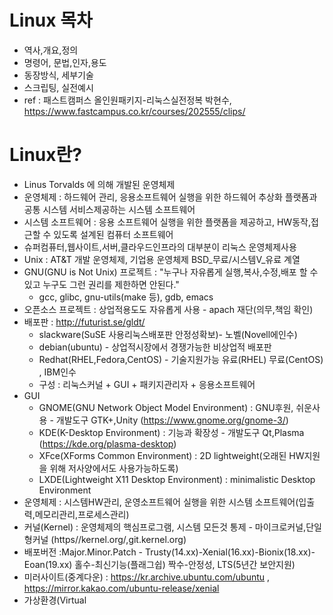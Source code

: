 # Linux 목차
  - 역사,개요,정의
  - 명령어, 문법,인자,용도
  - 동장방식, 세부기술
  - 스크립팅, 실전예시
  - ref : 패스트캠퍼스 올인원패키지-리눅스실전정복 박현수, https://www.fastcampus.co.kr/courses/202555/clips/
  
# Linux란?
  - Linus Torvalds 에 의해 개발된 운영체제
  - 운영체제 : 하드웨어 관리, 응용소프트웨어 실행을 위한 하드웨어 추상화 플랫폼과 공통 시스템 서비스제공하는 시스템 소프트웨어
  - 시스템 소프트웨어 : 응용 소프트웨어 실행을 위한 플랫폼을 제공하고, HW동작,접근할 수 있도록 설계된 컴퓨터 소프트웨어
  - 슈퍼컴퓨터,웹사이트,서버,클라우드인프라의 대부분이 리눅스 운영체제사용
  - Unix : AT&T 개발 운영체제, 기업용 운영체제 BSD_무료/시스템V_유료 계열
  - GNU(GNU is Not Unix) 프로젝트 : "누구나 자유롭게 실행,복사,수정,배포 할 수 있고 누구도 그런 권리를 제한하면 안된다."
    - gcc, glibc, gnu-utils(make 등), gdb, emacs
  - 오픈소스 프로젝트 : 상업적용도도 자유롭게 사용 - apach 재단(의무,책임 확인)
  - 배포판 : http://futurist.se/gldt/
    - slackware(SuSE 사용리눅스배포판 안정성확보)- 노벨(Novell에인수)
    - debian(ubuntu) - 상업적시장에서 경쟁가능한 비상업적 배포판
    - Redhat(RHEL,Fedora,CentOS) - 기술지원가능 유료(RHEL) 무료(CentOS) , IBM인수
    - 구성 : 리눅스커널 + GUI + 패키지관리자 + 응용소프트웨어
  - GUI
    - GNOME(GNU Network Object Model Environment) : GNU후원, 쉬운사용 - 개발도구 GTK+,Unity (https://www.gnome.org/gnome-3/)
    - KDE(K-Desktop Environment) : 기능과 확장성 - 개발도구 Qt,Plasma (https://kde.org/plasma-desktop)
    - XFce(XForms Common Environment) : 2D lightweight(오래된 HW지원을 위해 저사양에서도 사용가능하도록)
    - LXDE(Lightweight X11 Desktop Environment) : minimalistic Desktop Environment
  - 운영체제 : 시스템HW관리, 운영소프트웨어 실행을 위한 시스템 소프트웨어(입출력,메모리관리,프로세스관리)
  - 커널(Kernel) : 운영체제의 핵심프로그램, 시스템 모든것 통제 - 마이크로커널,단일형커널 (https//kernel.org/,git.kernel.org)
  - 배포버전 :Major.Minor.Patch - Trusty(14.xx)-Xenial(16.xx)-Bionix(18.xx)-Eoan(19.xx) 홀수-최신기능(플래그쉽) 짝수-안정성, LTS(5년간 보안지원)  
  - 미러사이트(중계다운) : https://kr.archive.ubuntu.com/ubuntu , https://mirror.kakao.com/ubuntu-release/xenial
  - 가상환경(Virtual
